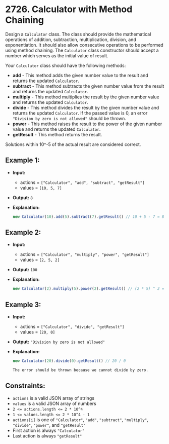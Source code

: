 # 2726. Calculator with Method Chaining

Design a `Calculator` class. The class should provide the mathematical operations of addition, subtraction, multiplication, division, and exponentiation. It should also allow consecutive operations to be performed using method chaining. The `Calculator` class constructor should accept a number which serves as the initial value of result.

Your `Calculator` class should have the following methods:

- **add** - This method adds the given number value to the result and returns the updated `Calculator`.
- **subtract** - This method subtracts the given number value from the result and returns the updated `Calculator`.
- **multiply** - This method multiplies the result by the given number value and returns the updated `Calculator`.
- **divide** - This method divides the result by the given number value and returns the updated `Calculator`. If the passed value is 0, an error `"Division by zero is not allowed"` should be thrown.
- **power** - This method raises the result to the power of the given number value and returns the updated `Calculator`.
- **getResult** - This method returns the result.

Solutions within 10^-5 of the actual result are considered correct.

## Example 1:

- **Input:** 
  - actions = `["Calculator", "add", "subtract", "getResult"]`
  - values = `[10, 5, 7]`
  
- **Output:** `8`

- **Explanation:** 
  ```javascript
  new Calculator(10).add(5).subtract(7).getResult() // 10 + 5 - 7 = 8
  ```

## Example 2:

- **Input:** 
  - actions = `["Calculator", "multiply", "power", "getResult"]`
  - values = `[2, 5, 2]`

- **Output:** `100`

- **Explanation:** 
  ```javascript
  new Calculator(2).multiply(5).power(2).getResult() // (2 * 5) ^ 2 = 100
  ```

## Example 3:

- **Input:** 
  - actions = `["Calculator", "divide", "getResult"]`
  - values = `[20, 0]`

- **Output:** `"Division by zero is not allowed"`

- **Explanation:** 
  ```javascript
  new Calculator(20).divide(0).getResult() // 20 / 0 

  The error should be thrown because we cannot divide by zero.
  ```

## Constraints:

- `actions` is a valid JSON array of strings
- `values` is a valid JSON array of numbers
- `2 <= actions.length <= 2 * 10^4`
- `1 <= values.length <= 2 * 10^4 - 1`
- `actions[i]` is one of `"Calculator"`, `"add"`, `"subtract"`, `"multiply"`, `"divide"`, `"power"`, and `"getResult"`
- First action is always `"Calculator"`
- Last action is always `"getResult"`
